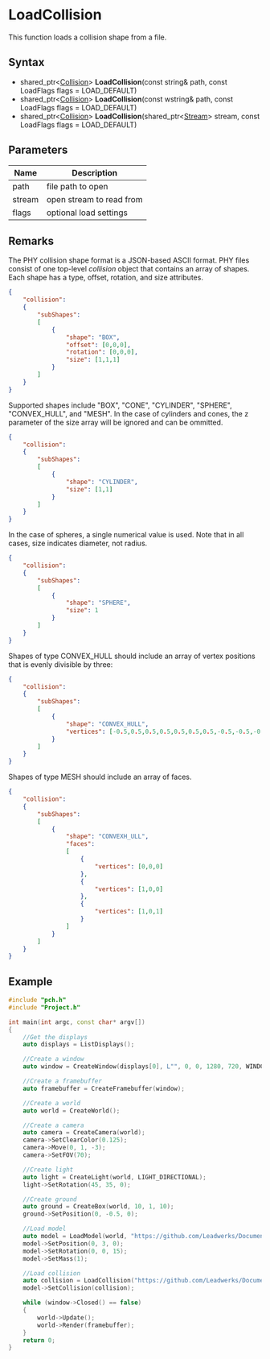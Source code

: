 # LoadCollision #
This function loads a collision shape from a file.

## Syntax ##
- shared_ptr<[Collision](CPP_Collision.md)\> **LoadCollision**(const string& path, const LoadFlags flags = LOAD_DEFAULT)
- shared_ptr<[Collision](CPP_Collision.md)\> **LoadCollision**(const wstring& path, const LoadFlags flags = LOAD_DEFAULT)
- shared_ptr<[Collision](CPP_Collision.md)\> **LoadCollision**(shared_ptr<[Stream](CPP_Stream.md)\> stream, const LoadFlags flags = LOAD_DEFAULT)

## Parameters ##
|Name|Description|
|---|---|
|path|file path to open|
|stream|open stream to read from|
|flags|optional load settings|

## Remarks ##
The PHY collision shape format is a JSON-based ASCII format. PHY files consist of one top-level *collision* object that contains an array of shapes. Each shape has a type, offset, rotation, and size attributes.
```json
{
    "collision":
    {
        "subShapes":
        [
            {
                "shape": "BOX",
                "offset": [0,0,0],
                "rotation": [0,0,0],
                "size": [1,1,1]
            }
        ]
    }
}
```
Supported shapes include "BOX", "CONE", "CYLINDER", "SPHERE", "CONVEX_HULL", and "MESH". In the case of cylinders and cones, the z parameter of the size array will be ignored and can be ommitted.
```json
{
    "collision":
    {
        "subShapes":
        [
            {
                "shape": "CYLINDER",
                "size": [1,1]
            }
        ]
    }
}
```
In the case of spheres, a single numerical value is used. Note that in all cases, size indicates diameter, not radius.
```json
{
    "collision":
    {
        "subShapes":
        [
            {
                "shape": "SPHERE",
                "size": 1
            }
        ]
    }
}
```

Shapes of type CONVEX_HULL should include an array of vertex positions that is evenly divisible by three:
```json
{
    "collision":
    {
        "subShapes":
        [
            {
                "shape": "CONVEX_HULL",
                "vertices": [-0.5,0.5,0.5,0.5,0.5,0.5,0.5,-0.5,-0.5,-0.5,-0.5,0.5]
            }
        ]
    }
}
```

Shapes of type MESH should include an array of faces.
```json
{
    "collision":
    {
        "subShapes":
        [
            {
                "shape": "CONVEXH_ULL",
                "faces":
                [
                    {
                        "vertices": [0,0,0]
                    },
                    {
                        "vertices": [1,0,0]
                    },
                    {
                        "vertices": [1,0,1]
                    }
                ]
            }
        ]
    }
}
```

## Example ##
```c++
#include "pch.h"
#include "Project.h"

int main(int argc, const char* argv[])
{
    //Get the displays
    auto displays = ListDisplays();

    //Create a window
    auto window = CreateWindow(displays[0], L"", 0, 0, 1280, 720, WINDOW_CENTER | WINDOW_TITLEBAR);

    //Create a framebuffer
    auto framebuffer = CreateFramebuffer(window);

    //Create a world
    auto world = CreateWorld();

    //Create a camera
    auto camera = CreateCamera(world);
    camera->SetClearColor(0.125);
    camera->Move(0, 1, -3);
    camera->SetFOV(70);

    //Create light
    auto light = CreateLight(world, LIGHT_DIRECTIONAL);
    light->SetRotation(45, 35, 0);

    //Create ground
    auto ground = CreateBox(world, 10, 1, 10);
    ground->SetPosition(0, -0.5, 0);

    //Load model
    auto model = LoadModel(world, "https://github.com/Leadwerks/Documentation/raw/master/Assets/Models/Containers/crate01.glb");
    model->SetPosition(0, 3, 0);
    model->SetRotation(0, 0, 15);
    model->SetMass(1);

    //Load collision
    auto collision = LoadCollision("https://github.com/Leadwerks/Documentation/raw/master/Assets/Models/Containers/crate01.phy");
    model->SetCollision(collision);

    while (window->Closed() == false)
    {
        world->Update();
        world->Render(framebuffer);
    }
    return 0;
}
```
